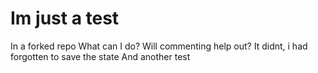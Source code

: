 # Im just a test
In a forked repo
What can I do?
Will commenting help out? It didnt, i had forgotten to save the state
And another test
